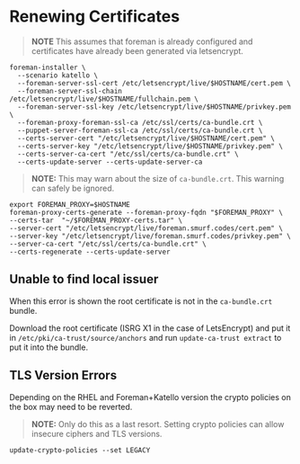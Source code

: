 # Renewing Certificates

> **NOTE** This assumes that foreman is already configured and certificates have already been generated via letsencrypt.

```
foreman-installer \
  --scenario katello \
  --foreman-server-ssl-cert /etc/letsencrypt/live/$HOSTNAME/cert.pem \
  --foreman-server-ssl-chain /etc/letsencrypt/live/$HOSTNAME/fullchain.pem \
  --foreman-server-ssl-key /etc/letsencrypt/live/$HOSTNAME/privkey.pem \
  --foreman-proxy-foreman-ssl-ca /etc/ssl/certs/ca-bundle.crt \
  --puppet-server-foreman-ssl-ca /etc/ssl/certs/ca-bundle.crt \
  --certs-server-cert "/etc/letsencrypt/live/$HOSTNAME/cert.pem" \
  --certs-server-key "/etc/letsencrypt/live/$HOSTNAME/privkey.pem" \
  --certs-server-ca-cert "/etc/ssl/certs/ca-bundle.crt" \
  --certs-update-server --certs-update-server-ca
```

> **NOTE:** This may warn about the size of `ca-bundle.crt`. This warning can safely be ignored.

```
export FOREMAN_PROXY=$HOSTNAME
foreman-proxy-certs-generate --foreman-proxy-fqdn "$FOREMAN_PROXY" \
--certs-tar  "~/$FOREMAN_PROXY-certs.tar" \
--server-cert "/etc/letsencrypt/live/foreman.smurf.codes/cert.pem" \
--server-key "/etc/letsencrypt/live/foreman.smurf.codes/privkey.pem" \
--server-ca-cert "/etc/ssl/certs/ca-bundle.crt" \
--certs-regenerate --certs-update-server
```

## Unable to find local issuer

When this error is shown the root certificate is not in the `ca-bundle.crt` bundle.

Download the root certificate (ISRG X1 in the case of LetsEncrypt) and put it in `/etc/pki/ca-trust/source/anchors` and run `update-ca-trust extract` to put it into the bundle.

## TLS Version Errors

Depending on the RHEL and Foreman+Katello version the crypto policies on the box may need to be reverted.

> **NOTE:** Only do this as a last resort. Setting crypto policies can allow insecure ciphers and TLS versions.

```
update-crypto-policies --set LEGACY
```

